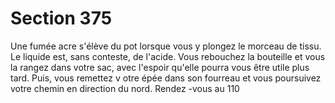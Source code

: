 # Section 375

Une fumée acre s'élève du pot lorsque vous y plongez le morceau de tissu. Le liquide est,
sans conteste, de l'acide. Vous rebouchez la bouteille et vous la rangez dans votre sac,
avec l'espoir qu'elle pourra vous être utile plus tard. Puis, vous remettez v otre épée dans
son fourreau et vous poursuivez votre chemin en direction du nord. Rendez -vous au 110